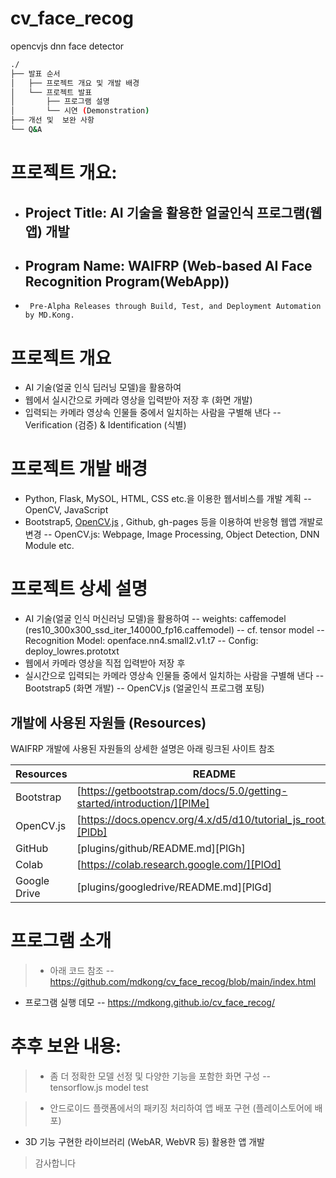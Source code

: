 # cv_face_recog
 opencvjs dnn face detector


```bash
./
├── 발표 순서
│   ├── 프로젝트 개요 및 개발 배경
│   └── 프로젝트 발표
│       ├── 프로그램 설명
│       └── 시연 (Demonstration)
├── 개선 및  보완 사항
└── Q&A
``` 


# 프로젝트 개요: 
- ## Project Title: AI 기술을 활용한 얼굴인식 프로그램(웹앱) 개발 
- ## Program Name: WAIFRP (Web-based AI Face Recognition Program(WebApp))
-      Pre-Alpha Releases through Build, Test, and Deployment Automation by MD.Kong.


# 프로젝트 개요

-  AI 기술(얼굴 인식 딥러닝 모델)을 활용하여 
-  웹에서 실시간으로 카메라 영상을 입력받아 저장 후 (화면 개발)
-  입력되는 카메라 영상속 인물들 중에서 일치하는 사람을 구별해 낸다
-- Verification (검증) & Identification (식별)

# 프로젝트 개발 배경 

- Python, Flask, MySOL, HTML, CSS etc.을 이용한 웹서비스를 개발 계획
-- OpenCV, JavaScript
- Bootstrap5,  [OpenCV.js](https://docs.opencv.org/4.x/d5/d10/tutorial_js_root.html) , Github, gh-pages 등을 이용하여 반응형 웹앱 개발로 변경
-- OpenCV.js: Webpage, Image Processing, Object Detection, DNN Module etc.



# 프로젝트 상세 설명

-  AI 기술(얼굴 인식 머신러닝 모델)을 활용하여 
-- weights: caffemodel (res10_300x300_ssd_iter_140000_fp16.caffemodel)
--  cf. tensor model 
-- Recognition Model: openface.nn4.small2.v1.t7
-- Config: deploy_lowres.prototxt
-  웹에서 카메라 영상을 직접 입력받아 저장 후 
- 실시간으로 입력되는 카메라 영상속 인물들 중에서 일치하는 사람을 구별해 낸다
-- Bootstrap5 (화면 개발)
-- OpenCV.js (얼굴인식 프로그램 포팅)



## 개발에 사용된 자원들 (Resources)

WAIFRP 개발에 사용된 자원들의 상세한 설명은 아래 링크된 사이트 참조

| Resources | README |
| ------ | ------ |
| Bootstrap | [https://getbootstrap.com/docs/5.0/getting-started/introduction/][PlMe] |
| OpenCV.js | [https://docs.opencv.org/4.x/d5/d10/tutorial_js_root.html][PlDb] |
| GitHub | [plugins/github/README.md][PlGh] |
| Colab | [https://colab.research.google.com/][PlOd] |
| Google Drive | [plugins/googledrive/README.md][PlGd] |




# 프로그램 소개 

>- 아래 코드 참조 
-- https://github.com/mdkong/cv_face_recog/blob/main/index.html
- 프로그램 실행 데모
-- https://mdkong.github.io/cv_face_recog/



# 추후 보완 내용:

>- 좀 더 정확한 모델 선정 및 다양한 기능을 포함한 화면 구성
-- tensorflow.js model test

>- 안드로이드 플랫폼에서의 패키징 처리하여 앱 배포 구현 (플레이스토어에 배포)
- 3D 기능 구현한 라이브러리 (WebAR, WebVR 등) 활용한 앱 개발



>
> 감사합니다


